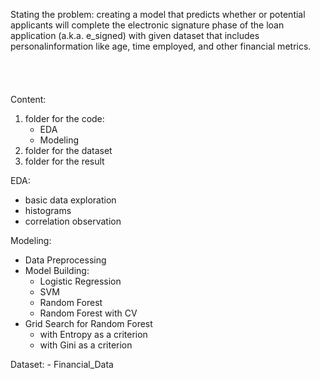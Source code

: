 Stating the problem:
creating a model that predicts whether or potential applicants will complete the electronic signature phase
of the loan application (a.k.a. e_signed) with given dataset that includes personalinformation like age,
time employed, and other financial metrics.
<br>
<br>
<br>
<br><br>
Content:
1. folder for the code: 
    - EDA
    - Modeling
2. folder for the dataset
3. folder for the result


EDA:
  - basic data exploration
  - histograms
  - correlation observation


Modeling:
  - Data Preprocessing
  - Model Building:
    - Logistic Regression
    - SVM
    - Random Forest
    - Random Forest with CV
  - Grid Search for Random Forest
     - with Entropy as a criterion
     - with Gini as a criterion
  
Dataset:
      - Financial_Data
